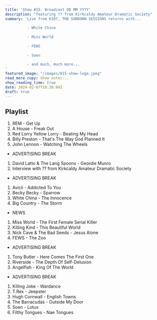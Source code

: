 ```yaml
---
title: 'Show #15: Broadcast DD MM YYYY'
description: "featuring ?? from Kirkcaldy Amateur Dramatic Society"
summary: 'Live from K107, THE SUNDOWN SESSIONS returns with...
 
          - White China
                    
          - Miss World
          
          - FEWS
          
          - Soen
          
          - and much, much more...
'
featured_image: "/images/015-show-logo.jpeg"
read_more_copy: Show notes...
show_reading_time: true
date: 2024-02-07T18:30:09Z
draft: true
---
```


## Playlist

1. REM - Get Up
2. A House - Freak Out
3. Red Lorry Yellow Lorry - Beating My Head
4. Billy Preston - That's The Way God Planned It
5. John Lennon - Watching The Wheels

- ADVERTISING BREAK

1. David Latto & The Lang Spoons - Geordie Munro
2. Interview with ?? from Kirkcaldy Amateur Dramatic Society

- ADVERTISING BREAK

1. Avicii - Addicted To You
2. Becky Becky - Sparrow
3. White China - The Innocence
4. Big Country - The Storm

- NEWS

1. Miss World - The First Female Serial Killer
2. Killing Kind - This Beautiful World
3. Nick Cave & The Bad Seeds - Jesus Alone
4. FEWS - The Zoo

- ADVERTISING BREAK

1. Tony Butler - Here Comes The First One
2. Riverside - The Depth Of Self-Delusion
3. Angelfish - King Of The World

- ADVERTISING BREAK

1. Killing Joke - Wardance
2. T.Rex - Jeepster
3. Hugh Cornwall - English Towns
4. The Barracudas - Outside My Door
5. Soen - Lotus
6. Filthy Tongues - Nae Tongues